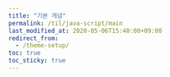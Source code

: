 ```yaml
---
title: "기본 개념"
permalink: /til/java-script/main
last_modified_at: 2020-05-06T15:40:00+09:00
redirect_from:
  - /theme-setup/
toc: true
toc_sticky: true
---
```


